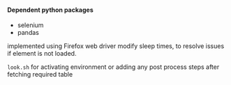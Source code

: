 #### Dependent python packages
* selenium
* pandas

implemented using Firefox web driver
modify sleep times, to resolve issues if element is not loaded.

`look.sh` for activating environment or adding any post process steps after fetching required table
